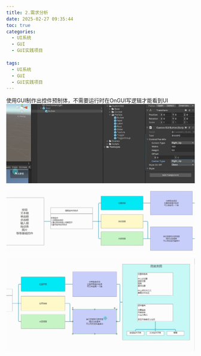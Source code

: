 ```yaml
---
title: 2.需求分析
date: 2025-02-27 09:35:44
toc: true
categories:
  - UI系统
  - GUI
  - GUI实践项目

tags:
  - UI系统
  - GUI
  - GUI实践项目
---
```


使用GUI制作出控件预制体，不需要运行时在OnGUI写逻辑才能看到UI
![](2.需求分析/file-20250227093553912.png)


![](2.需求分析/file-20250227093749569.png)

![](2.需求分析/file-20250227093843699.png)